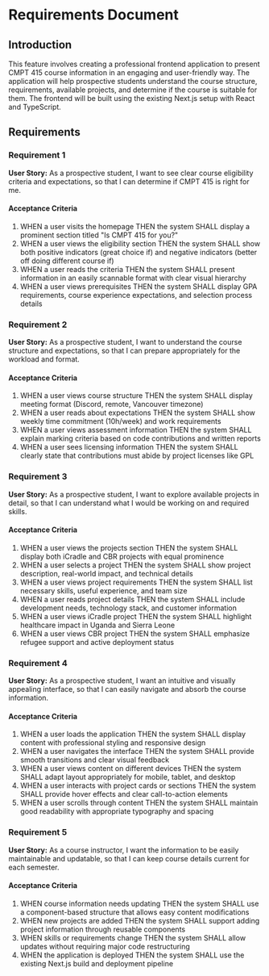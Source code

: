 # Requirements Document

## Introduction

This feature involves creating a professional frontend application to present CMPT 415 course information in an engaging and user-friendly way. The application will help prospective students understand the course structure, requirements, available projects, and determine if the course is suitable for them. The frontend will be built using the existing Next.js setup with React and TypeScript.

## Requirements

### Requirement 1

**User Story:** As a prospective student, I want to see clear course eligibility criteria and expectations, so that I can determine if CMPT 415 is right for me.

#### Acceptance Criteria

1. WHEN a user visits the homepage THEN the system SHALL display a prominent section titled "Is CMPT 415 for you?"
2. WHEN a user views the eligibility section THEN the system SHALL show both positive indicators (great choice if) and negative indicators (better off doing different course if)
3. WHEN a user reads the criteria THEN the system SHALL present information in an easily scannable format with clear visual hierarchy
4. WHEN a user views prerequisites THEN the system SHALL display GPA requirements, course experience expectations, and selection process details

### Requirement 2

**User Story:** As a prospective student, I want to understand the course structure and expectations, so that I can prepare appropriately for the workload and format.

#### Acceptance Criteria

1. WHEN a user views course structure THEN the system SHALL display meeting format (Discord, remote, Vancouver timezone)
2. WHEN a user reads about expectations THEN the system SHALL show weekly time commitment (10h/week) and work requirements
3. WHEN a user views assessment information THEN the system SHALL explain marking criteria based on code contributions and written reports
4. WHEN a user sees licensing information THEN the system SHALL clearly state that contributions must abide by project licenses like GPL

### Requirement 3

**User Story:** As a prospective student, I want to explore available projects in detail, so that I can understand what I would be working on and required skills.

#### Acceptance Criteria

1. WHEN a user views the projects section THEN the system SHALL display both iCradle and CBR projects with equal prominence
2. WHEN a user selects a project THEN the system SHALL show project description, real-world impact, and technical details
3. WHEN a user views project requirements THEN the system SHALL list necessary skills, useful experience, and team size
4. WHEN a user reads project details THEN the system SHALL include development needs, technology stack, and customer information
5. WHEN a user views iCradle project THEN the system SHALL highlight healthcare impact in Uganda and Sierra Leone
6. WHEN a user views CBR project THEN the system SHALL emphasize refugee support and active deployment status

### Requirement 4

**User Story:** As a prospective student, I want an intuitive and visually appealing interface, so that I can easily navigate and absorb the course information.

#### Acceptance Criteria

1. WHEN a user loads the application THEN the system SHALL display content with professional styling and responsive design
2. WHEN a user navigates the interface THEN the system SHALL provide smooth transitions and clear visual feedback
3. WHEN a user views content on different devices THEN the system SHALL adapt layout appropriately for mobile, tablet, and desktop
4. WHEN a user interacts with project cards or sections THEN the system SHALL provide hover effects and clear call-to-action elements
5. WHEN a user scrolls through content THEN the system SHALL maintain good readability with appropriate typography and spacing

### Requirement 5

**User Story:** As a course instructor, I want the information to be easily maintainable and updatable, so that I can keep course details current for each semester.

#### Acceptance Criteria

1. WHEN course information needs updating THEN the system SHALL use a component-based structure that allows easy content modifications
2. WHEN new projects are added THEN the system SHALL support adding project information through reusable components
3. WHEN skills or requirements change THEN the system SHALL allow updates without requiring major code restructuring
4. WHEN the application is deployed THEN the system SHALL use the existing Next.js build and deployment pipeline
